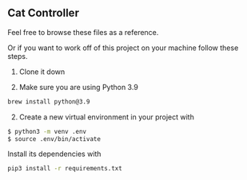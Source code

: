 ## Cat Controller

Feel free to browse these files as a reference.

Or if you want to work off of this project on your machine follow these steps.

1. Clone it down

2. Make sure you are using Python 3.9
```bash
brew install python@3.9
```

2. Create a new virtual environment in your project with
```bash
$ python3 -m venv .env
$ source .env/bin/activate
```

Install its dependencies with
```bash
pip3 install -r requirements.txt
```
